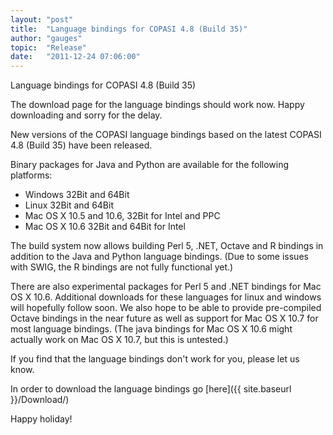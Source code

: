 ```yaml
---
layout: "post"
title:  "Language bindings for COPASI 4.8 (Build 35)"
author: "gauges"
topic:  "Release"
date:   "2011-12-24 07:06:00"
---
```


Language bindings for COPASI 4.8 (Build 35)

The download page for the language bindings should work now. Happy
downloading and sorry for the delay. 

New versions of the COPASI language bindings based on the latest COPASI
4.8 (Build 35) have been released.

Binary packages for Java and Python are available for the following
platforms:

* Windows 32Bit and 64Bit
* Linux 32Bit and 64Bit
* Mac OS X 10.5 and 10.6, 32Bit for Intel and PPC
* Mac OS X 10.6 32Bit and 64Bit for Intel

The build system now allows building Perl 5, .NET, Octave and R
bindings in addition to the Java and Python language bindings. (Due to
some issues with SWIG, the R bindings are not fully functional yet.) 

There are also experimental packages for Perl 5 and .NET bindings for
Mac OS X 10.6. Additional downloads for these languages for linux and
windows will hopefully follow soon. We also hope to be able to provide
pre-compiled Octave bindings in the near future as well as support for
Mac OS X 10.7 for most language bindings. (The java bindings for Mac
OS X 10.6 might actually work on Mac OS X 10.7, but this is untested.) 

If you find that the language bindings don't work for you, please let
us know. 

In order to download the language bindings go [here]({{ site.baseurl }}/Download/)

Happy holiday!


